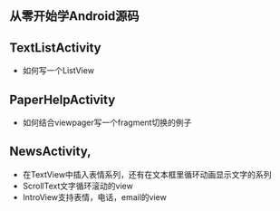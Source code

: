 ##  从零开始学Android源码

## TextListActivity
- 如何写一个ListView

## PaperHelpActivity
- 如何结合viewpager写一个fragment切换的例子


## NewsActivity,
- 在TextView中插入表情系列，还有在文本框里循环动画显示文字的系列
- ScrollText文字循环滚动的view
- IntroView支持表情，电话，email的view